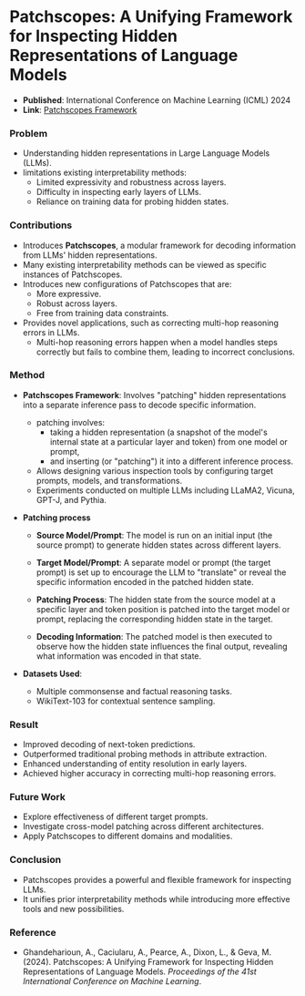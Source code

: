 # Patchscopes: A Unifying Framework for Inspecting Hidden Representations of Language Models
- **Published**: International Conference on Machine Learning (ICML) 2024
- **Link**: [Patchscopes Framework](https://pair-code.github.io/interpretability/patchscopes)

### Problem
- Understanding hidden representations in Large Language Models (LLMs).
- limitations existing interpretability methods:
  - Limited expressivity and robustness across layers.
  - Difficulty in inspecting early layers of LLMs.
  - Reliance on training data for probing hidden states.

### Contributions
- Introduces **Patchscopes**, a modular framework for decoding information from LLMs' hidden representations.
- Many existing interpretability methods can be viewed as specific instances of Patchscopes.
- Introduces new configurations of Patchscopes that are:
  - More expressive.
  - Robust across layers.
  - Free from training data constraints.
- Provides novel applications, such as correcting multi-hop reasoning errors in LLMs.
  - Multi-hop reasoning errors happen when a model handles steps correctly but fails to combine them, leading to incorrect conclusions.


### Method
- **Patchscopes Framework**: Involves "patching" hidden representations into a separate inference pass to decode specific information.
  - patching involves:
     - taking a hidden representation (a snapshot of the model's internal state at a particular layer and token) from one model or prompt,
     - and inserting (or "patching") it into a different inference process.
  - Allows designing various inspection tools by configuring target prompts, models, and transformations.
  - Experiments conducted on multiple LLMs including LLaMA2, Vicuna, GPT-J, and Pythia.
- **Patching process**
  - **Source Model/Prompt**: The model is run on an initial input (the source prompt) to generate hidden states across different layers.

  - **Target Model/Prompt**: A separate model or prompt (the target prompt) is set up to encourage the LLM to "translate" or reveal the specific information encoded in the patched hidden state.

  - **Patching Process**: The hidden state from the source model at a specific layer and token position is patched into the target model or prompt, replacing the corresponding hidden state in the target.

  - **Decoding Information**: The patched model is then executed to observe how the hidden state influences the final output, revealing what information was encoded in that state.

- **Datasets Used**: 
  - Multiple commonsense and factual reasoning tasks.
  - WikiText-103 for contextual sentence sampling.

### Result
- Improved decoding of next-token predictions.
- Outperformed traditional probing methods in attribute extraction.
- Enhanced understanding of entity resolution in early layers.
- Achieved higher accuracy in correcting multi-hop reasoning errors.

### Future Work
- Explore effectiveness of different target prompts.
- Investigate cross-model patching across different architectures.
- Apply Patchscopes to different domains and modalities.

### Conclusion
- Patchscopes provides a powerful and flexible framework for inspecting LLMs.
- It unifies prior interpretability methods while introducing more effective tools and new possibilities.

### Reference
- Ghandeharioun, A., Caciularu, A., Pearce, A., Dixon, L., & Geva, M. (2024). Patchscopes: A Unifying Framework for Inspecting Hidden Representations of Language Models. *Proceedings of the 41st International Conference on Machine Learning*.
